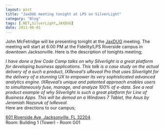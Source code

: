 ```yaml
---
layout: post
title: "JaxDUG meeting tonight at LPS on SilverLight"
category: "Blog"
tags: [.NET,SilverLight,JAXDUG]
date: 2011-06-01
---
```



John McFetridge will be presenting tonight at the [JaxDUG](http://jaxdug.com/ "JaxDUG") meeting. The meeting will start at 6:00 PM at the Fidelity/LPS Riverside campus in downtown Jacksonville. Here is the description of tonights meeting;

<address>I have done a few Code Camp talks on why Silverlight is a great platform for developing business applications. This talk is a case study on the actual delivery of a such a product, IXReveal’s uReveal Pro that uses Silverlight for the delivery of a stunning UX to empower its very sophisticated advanced analytics engine. IXReveal’s unique and patented approach enables users to simultaneously fuse, manage, and analyze 100% of e-data. See a real product example of why Silverlight is such a great platform for Line of Business Apps. This will be demod on a Windows 7 Tablet, the Asus by Jeramiah Nazuruk of IxReveal.</address>
Here are directions to our campus;

[<span id="ctl00_ContentPageData_lblAddress">601 Riverside Ave, Jacksonville, FL 32204</span>   
](http://maps.google.com/maps?f=q&source=s_q&hl=en&geocode=&q=601+Riverside+Ave,+Jacksonville,+FL+32204&sll=37.0625,-95.677068&sspn=35.410182,69.433594&ie=UTF8&hq=&hnear=601+Riverside+Ave,+Jacksonville,+Florida+32204&z=16 "601 Riverside Ave. Jacksonville, Fl")<a>Room: Building 1 (Tower) - Room G01</a>